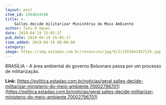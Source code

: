 ```yaml
---
layout: post
item_id: 2564824198
title: >-
    Salles decide militarizar Ministério do Meio Ambiente
author: Tatu D'Oquei
date: 2019-04-19 15:05:17
pub_date: 2019-04-19 15:05:17
time_added: 2019-04-19 08:00:00
category: 
image: https://img.estadao.com.br/resources/jpg/9/2/1555642457129.jpg
---
```


BRASÍLIA - A área ambiental do governo Bolsonaro passa por um processo de militarização.

**Link:** [https://politica.estadao.com.br/noticias/geral,salles-decide-militarizar-ministerio-do-meio-ambiente,70002796701](https://politica.estadao.com.br/noticias/geral,salles-decide-militarizar-ministerio-do-meio-ambiente,70002796701)

